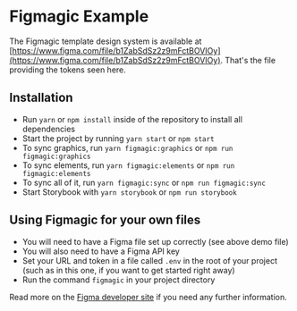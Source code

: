 # Figmagic Example

The Figmagic template design system is available at [https://www.figma.com/file/b1ZabSdSz2z9mFctBOVIOy](https://www.figma.com/file/b1ZabSdSz2z9mFctBOVIOy). That's the file providing the tokens seen here.

## Installation

- Run `yarn` or `npm install` inside of the repository to install all dependencies
- Start the project by running `yarn start` or `npm start`
- To sync graphics, run `yarn figmagic:graphics` or `npm run figmagic:graphics`
- To sync elements, run `yarn figmagic:elements` or `npm run figmagic:elements`
- To sync all of it, run `yarn figmagic:sync` or `npm run figmagic:sync`
- Start Storybook with `yarn storybook` or `npm run storybook`

## Using Figmagic for your own files

- You will need to have a Figma file set up correctly (see above demo file)
- You will also need to have a Figma API key
- Set your URL and token in a file called `.env` in the root of your project (such as in this one, if you want to get started right away)
- Run the command `figmagic` in your project directory

Read more on the [Figma developer site](https://www.figma.com/developers/docs) if you need any further information.
